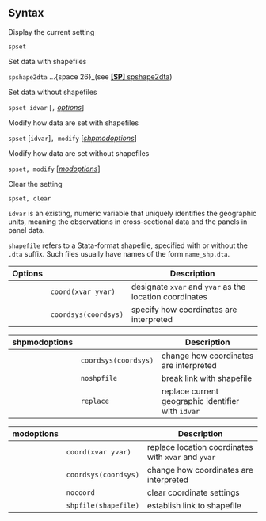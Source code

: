 ## Syntax

Display the current setting

`spset`

Set data with shapefiles

`spshape2dta` ...<span options="26">{space 26}_(see
[<strong>[SP]</strong> spshape2dta](http://www.stata.com/help.cgi?spshape2dta))

Set data without shapefiles

`spset idvar` \[`,`
[<var class="command">options</var><strong></strong>](#options_table)\]

Modify how data are set with shapefiles

`spset` \[`idvar`\]`, modify`
\[[<var class="command">shpmodoptions</var><strong></strong>](#shpmodoptions)\]

Modify how data are set without shapefiles

`spset, modify`
\[[<var class="command">modoptions</var><strong></strong>](#modoptions)\]

Clear the setting

`spset, clear`

`idvar` is an existing, numeric variable that uniquely identifies the
geographic units, meaning the observations in cross-sectional data and
the panels in panel data.

`shapefile` refers to a Stata-format shapefile, specified with or
without the `.dta` suffix. Such files usually have names of the form
`name_shp.dta`.

| Options |                      | Description                                             |
|---------|----------------------|---------------------------------------------------------|
|         | `coord(xvar yvar)`   | designate `xvar` and `yvar` as the location coordinates |
|         | `coordsys(coordsys)` | specify how coordinates are interpreted                 |

| shpmodoptions |                      | Description                                        |
|---------------|----------------------|----------------------------------------------------|
|               | `coordsys(coordsys)` | change how coordinates are interpreted             |
|               | `noshpfile`          | break link with shapefile                          |
|               | `replace`            | replace current geographic identifier with `idvar` |

| modoptions |                      | Description                                         |
|------------|----------------------|-----------------------------------------------------|
|            | `coord(xvar yvar)`   | replace location coordinates with `xvar` and `yvar` |
|            | `coordsys(coordsys)` | change how coordinates are interpreted              |
|            | `nocoord`            | clear coordinate settings                           |
|            | `shpfile(shapefile)` | establish link to shapefile                         |
